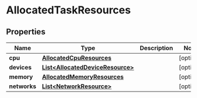 

# AllocatedTaskResources


## Properties

| Name | Type | Description | Notes |
|------------ | ------------- | ------------- | -------------|
|**cpu** | [**AllocatedCpuResources**](AllocatedCpuResources.md) |  |  [optional] |
|**devices** | [**List&lt;AllocatedDeviceResource&gt;**](AllocatedDeviceResource.md) |  |  [optional] |
|**memory** | [**AllocatedMemoryResources**](AllocatedMemoryResources.md) |  |  [optional] |
|**networks** | [**List&lt;NetworkResource&gt;**](NetworkResource.md) |  |  [optional] |



